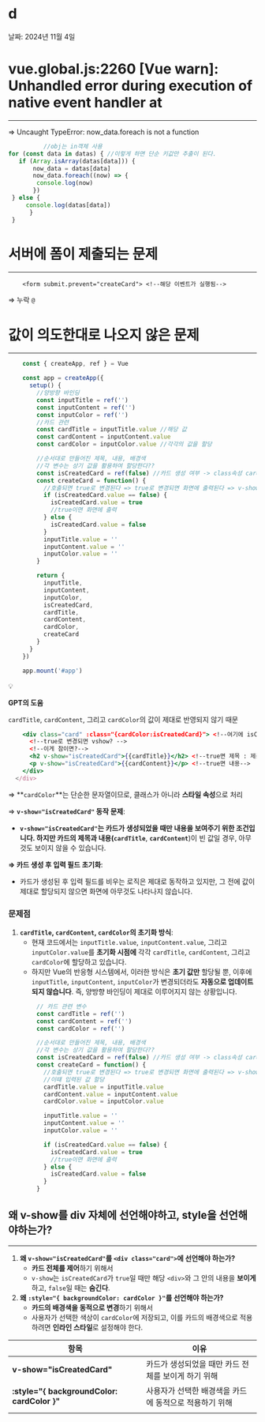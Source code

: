 # d

날짜: 2024년 11월 4일

# vue.global.js:2260 [Vue warn]: Unhandled error during execution of native event handler at <App>

---

⇒ Uncaught TypeError: now_data.foreach is not a function

```jsx
          //obj는 in객체 사용
for (const data in datas) { //이렇게 하면 단순 키값만 추출이 된다.
   if (Array.isArray(datas[data])) {
       now_data = datas[data]
       now_data.foreach((now) => {
        console.log(now)
       })
 } else {
     console.log(datas[data])
      }
 }
```

# 서버에 폼이 제출되는 문제

---

```
    <form submit.prevent="createCard"> <!--해당 이벤트가 실행됨-->

```

⇒ 누락 `@`

# 값이 의도한대로 나오지 않은 문제

---

```jsx
    const { createApp, ref } = Vue

    const app = createApp({
      setup() {
        //양방향 바인딩
        const inputTitle = ref('')
        const inputContent = ref('')
        const inputColor = ref('')
        //카드 관련 
        const cardTitle = inputTitle.value //해당 값
        const cardContent = inputContent.value
        const cardColor = inputColor.value //각각의 값을 할당

        //순서대로 만들어진 제목, 내용, 배경색 
        //각 변수는 상기 값을 활용하여 할당한다??
        const isCreatedCard = ref(false) //카드 생성 여부 -> class속성 card를 지닌 div에 적용된다
        const createCard = function() {
          //호출되면 true로 변경된다 => true로 변경되면 화면에 출력된다 => v-show
          if (isCreatedCard.value == false) {
            isCreatedCard.value = true 
            //true이면 화면에 출력
          } else {
            isCreatedCard.value = false
          }
          inputTitle.value = ''
          inputContent.value = ''
          inputColor.value = ''
        }

        return {
          inputTitle,
          inputContent,
          inputColor,
          isCreatedCard,
          cardTitle,
          cardContent,
          cardColor,
          createCard
        }
      }
    })

    app.mount('#app')
```

<aside>
💡

**GPT의 도움**

</aside>

 `cardTitle`, `cardContent`, 그리고 `cardColor`의 값이 제대로 반영되지 않기 때문

```jsx
    <div class="card" :class="{cardColor:isCreatedCard}"> <!--여기에 isCreatedCard가 적용됨-->
      <!--true로 변경되면 vshow? -->
      <!--이게 참이면?-->
      <h2 v-show="isCreatedCard">{{cardTitle}}</h2> <!--true면 제목 : 제출하고나면 displaynone 해제 -->
      <p v-show="isCreatedCard">{{cardContent}}</p> <!--true면 내용-->
    </div>
  </div>

```

⇒ **`cardColor`**는 단순한 문자열이므로, 클래스가 아니라 **스타일 속성**으로 처리

⇒ **`v-show="isCreatedCard"` 동작 문제**:

- **`v-show="isCreatedCard"`**는 카드가 생성되었을 때만 내용을 보여주기 위한 조건입니다. 하지만 카드의 제목과 내용(**`cardTitle`**, **`cardContent`**)이 빈 값일 경우, 아무것도 보이지 않을 수 있습니다.

**⇒ 카드 생성 후 입력 필드 초기화**:

- 카드가 생성된 후 입력 필드를 비우는 로직은 제대로 동작하고 있지만, 그 전에 값이 제대로 할당되지 않으면 화면에 아무것도 나타나지 않습니다.

### 문제점

1. **`cardTitle`, `cardContent`, `cardColor`의 초기화 방식**:
    - 현재 코드에서는 `inputTitle.value`, `inputContent.value`, 그리고 `inputColor.value`를 **초기화 시점에** 각각 `cardTitle`, `cardContent`, 그리고 `cardColor`에 할당하고 있습니다.
    - 하지만 Vue의 반응형 시스템에서, 이러한 방식은 **초기 값만** 할당될 뿐, 이후에 `inputTitle`, `inputContent`, `inputColor`가 변경되더라도 **자동으로 업데이트되지 않습니다**. 즉, 양방향 바인딩이 제대로 이루어지지 않는 상황입니다.

```jsx
        // 카드 관련 변수
        const cardTitle = ref('')
        const cardContent = ref('')
        const cardColor = ref('')

        //순서대로 만들어진 제목, 내용, 배경색 
        //각 변수는 상기 값을 활용하여 할당한다??
        const isCreatedCard = ref(false) //카드 생성 여부 -> class속성 card를 지닌 div에 적용된다
        const createCard = function() {
          //호출되면 true로 변경된다 => true로 변경되면 화면에 출력된다 => v-show
          //이떄 입력된 값 할당
          cardTitle.value = inputTitle.value
          cardContent.value = inputContent.value
          cardColor.value = inputColor.value

          inputTitle.value = ''
          inputContent.value = ''
          inputColor.value = ''

          if (isCreatedCard.value == false) {
            isCreatedCard.value = true 
            //true이면 화면에 출력
          } else {
            isCreatedCard.value = false
          }
        }
```

## 왜 v-show를 div 자체에 선언해야하고, style을 선언해야하는가?

---

1. **왜 `v-show="isCreatedCard"`를 `<div class="card">`에 선언해야 하는가?**
    - **카드 전체를 제어**하기 위해서
    - `v-show`는 `isCreatedCard`가 `true`일 때만 해당 `<div>`와 그 안의 내용을 **보이게** 하고, `false`일 때는 **숨긴다**.
2. **왜 `:style="{ backgroundColor: cardColor }"`를 선언해야 하는가?**
    - **카드의 배경색을 동적으로 변경**하기 위해서
    - 사용자가 선택한 색상이 `cardColor`에 저장되고, 이를 카드의 배경색으로 적용하려면 **인라인 스타일**로 설정해야 한다.

| 항목 | 이유 |
| --- | --- |
| **v-show="isCreatedCard"** | 카드가 생성되었을 때만 카드 전체를 보이게 하기 위해 |
| **:style="{ backgroundColor: cardColor }"** | 사용자가 선택한 배경색을 카드에 동적으로 적용하기 위해 |
|  |  |